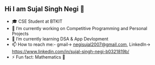 ## Hi I am Sujal Singh Negi 👋
- 🎓 CSE Student at BTKIT
- 🔭 I’m currently working on Competitive Programming and Personal Projects
- 🌱 I’m currently learning DSA & App Devlopment 
- 📫 How to reach me:- gmail-> negisujal2007@gmail.com, LinkedIn-> https://www.linkedin.com/in/sujal-singh-negi-b0321819b/
- ⚡ Fun fact: Mathematics 💙

